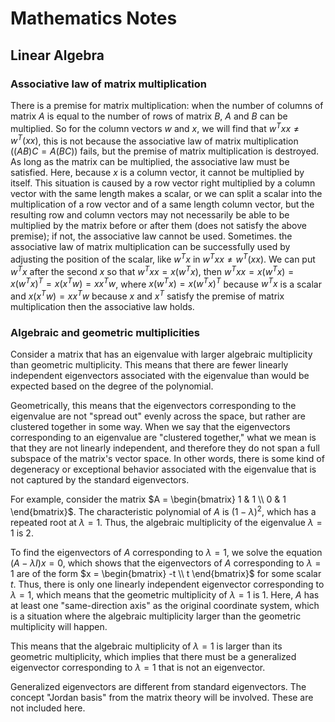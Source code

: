 # Mathematics Notes

## Linear Algebra

### Associative law of matrix multiplication

There is a premise for matrix multiplication: when the number of columns of matrix $A$ is equal to the number of rows of matrix $B$, $A$ and $B$ can be multiplied. So for the column vectors $w$ and $x$, we will find that $w^Txx≠w^T(xx)$, this is not because the associative law of matrix multiplication ($(AB)C=A(BC)$) fails, but the premise of matrix multiplication is destroyed. As long as the matrix can be multiplied, the associative law must be satisfied. Here, because $x$ is a column vector, it cannot be multiplied by itself. This situation is caused by a row vector right multiplied by a column vector with the same length makes a scalar, or we can split a scalar into the multiplication of a row vector and of a same length column vector, but the resulting row and column vectors may not necessarily be able to be multiplied by the matrix before or after them (does not satisfy the above premise); if not, the associative law cannot be used. Sometimes. the associative law of matrix multiplication can be successfully used by adjusting the position of the scalar, like $w^T x$ in $w^Txx≠w^T(xx)$. We can put $w^T x$ after the second $x$ so that $w^T x x = x (w^T x)$, then $w^T x x = x (w^T x) = x (w^T x)^T = x (x^T w) = x x^T w$, where $x (w^T x) = x (w^T x)^T$ because $w^T x$ is a scalar and $x (x^T w) = x x^T w$ because $x$ and $x^T$ satisfy the premise of matrix multiplication then the associative law holds.

### Algebraic and geometric multiplicities

Consider a matrix that has an eigenvalue with larger algebraic multiplicity than geometric multiplicity. This means that there are fewer linearly independent eigenvectors associated with the eigenvalue than would be expected based on the degree of the polynomial.

Geometrically, this means that the eigenvectors corresponding to the eigenvalue are not "spread out" evenly across the space, but rather are clustered together in some way. When we say that the eigenvectors corresponding to an eigenvalue are "clustered together," what we mean is that they are not linearly independent, and therefore they do not span a full subspace of the matrix's vector space. In other words, there is some kind of degeneracy or exceptional behavior associated with the eigenvalue that is not captured by the standard eigenvectors.

For example, consider the matrix $A = \begin{bmatrix} 1 & 1 \\ 0 & 1 \end{bmatrix}$. The characteristic polynomial of $A$ is $(1-λ)^2$, which has a repeated root at $λ = 1$. Thus, the algebraic multiplicity of the eigenvalue $λ = 1$ is $2$.

To find the eigenvectors of $A$ corresponding to $λ = 1$, we solve the equation $(A - λI)x = 0$, which shows that the eigenvectors of $A$ corresponding to $λ = 1$ are of the form $x = \begin{bmatrix} -t \\ t \end{bmatrix}$ for some scalar $t$. Thus, there is only one linearly independent eigenvector corresponding to $λ = 1$, which means that the geometric multiplicity of $λ = 1$ is $1$. Here, $A$ has at least one "same-direction axis" as the original coordinate system, which is a situation where the algebraic multiplicity larger than the geometric multiplicity will happen.

This means that the algebraic multiplicity of $λ = 1$ is larger than its geometric multiplicity, which implies that there must be a generalized eigenvector corresponding to $λ = 1$ that is not an eigenvector.

Generalized eigenvectors are different from standard eigenvectors. The concept "Jordan basis" from the matrix theory will be involved. These are not included here.



